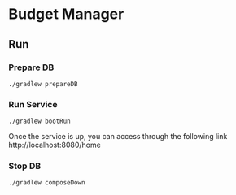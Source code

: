 # Budget Manager


## Run 

### Prepare DB

    ./gradlew prepareDB

### Run Service

    ./gradlew bootRun

Once the service is up, you can access through the following link
http://localhost:8080/home
    

### Stop DB

    ./gradlew composeDown